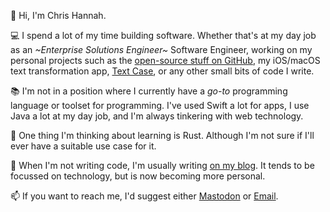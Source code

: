 👋 Hi, I'm Chris Hannah.

💻 I spend a lot of my time building software. Whether that's at my day job as an *~Enterprise Solutions Engineer~* Software Engineer, working on my personal projects such as the [open-source stuff on GitHub](https://github.com/chrishannah), my iOS/macOS text transformation app, [Text Case](https://textcase.app/), or any other small bits of code I write.

📚 I'm not in a position where I currently have a *go-to* programming language or toolset for programming. I've used Swift a lot for apps, I use Java a lot at my day job, and I'm always tinkering with web technology. 

🌱 One thing I'm thinking about learning is Rust. Although I'm not sure if I'll ever have a suitable use case for it.

📝 When I'm not writing code, I'm usually writing [on my blog](https://chrishannah.me). It tends to be focussed on technology, but is now becoming more personal.

📫 If you want to reach me, I'd suggest either <a rel="me" href="https://bulbasaur.garden/@chris">Mastodon</a> or [Email](mailto:me@chrishannah.me).
